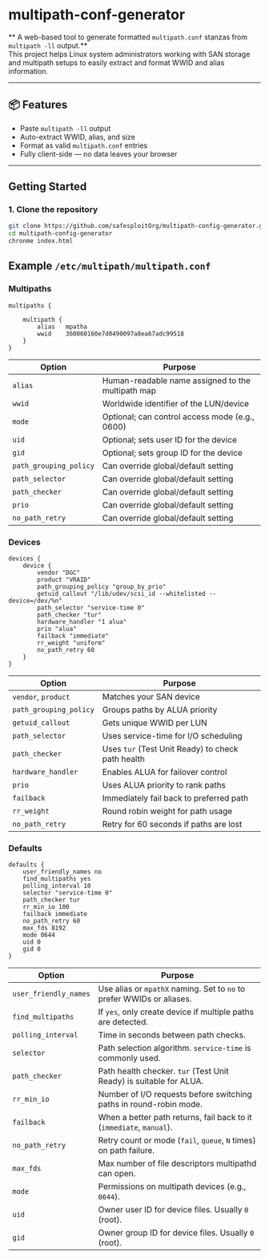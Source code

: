 # multipath-conf-generator

** A web-based tool to generate formatted `multipath.conf` stanzas from `multipath -ll` output.**  
This project helps Linux system administrators working with SAN storage and multipath setups to easily extract and format WWID and alias information.

---

## 📦 Features

- Paste `multipath -ll` output
- Auto-extract WWID, alias, and size
- Format as valid `multipath.conf` entries
- Fully client-side — no data leaves your browser

---

## Getting Started

### 1. Clone the repository

```bash
git clone https://github.com/safesploitOrg/multipath-config-generator.git
cd multipath-config-generator
chronme index.html
```

## Example `/etc/multipath/multipath.conf`

### Multipaths

```text
multipaths {

    multipath {
        alias   mpatha
        wwid    360060160e7d0490097a8ea67adc99518
    }
}
```

| Option   | Purpose                                          |
|----------|--------------------------------------------------|
| `alias`  | Human-readable name assigned to the multipath map |
| `wwid`   | Worldwide identifier of the LUN/device            |
| `mode`   | Optional; can control access mode (e.g., 0600)    |
| `uid`    | Optional; sets user ID for the device             |
| `gid`    | Optional; sets group ID for the device            |
| `path_grouping_policy` | Can override global/default setting |
| `path_selector`        | Can override global/default setting |
| `path_checker`         | Can override global/default setting |
| `prio`                | Can override global/default setting |
| `no_path_retry`       | Can override global/default setting |


### Devices

```text
devices {
    device {
        vendor "DGC"
        product "VRAID"
        path_grouping_policy "group_by_prio"
        getuid_callout "/lib/udev/scsi_id --whitelisted --device=/dev/%n"
        path_selector "service-time 0"
        path_checker "tur"
        hardware_handler "1 alua"
        prio "alua"
        failback "immediate"
        rr_weight "uniform"
        no_path_retry 60
    }
}
```

| Option               | Purpose                                             |
|----------------------|-----------------------------------------------------|
| `vendor`, `product`  | Matches your SAN device                             |
| `path_grouping_policy` | Groups paths by ALUA priority                     |
| `getuid_callout`     | Gets unique WWID per LUN                            |
| `path_selector`      | Uses service-time for I/O scheduling                |
| `path_checker`       | Uses `tur` (Test Unit Ready) to check path health   |
| `hardware_handler`   | Enables ALUA for failover control                   |
| `prio`               | Uses ALUA priority to rank paths                    |
| `failback`           | Immediately fail back to preferred path             |
| `rr_weight`          | Round robin weight for path usage                   |
| `no_path_retry`      | Retry for 60 seconds if paths are lost              |

### Defaults

```text
defaults {
    user_friendly_names no
    find_multipaths yes
    polling_interval 10
    selector "service-time 0"
    path_checker tur
    rr_min_io 100
    failback immediate
    no_path_retry 60
    max_fds 8192
    mode 0644
    uid 0
    gid 0
}
```

| Option               | Purpose                                                                 |
|----------------------|-------------------------------------------------------------------------|
| `user_friendly_names` | Use alias or `mpathX` naming. Set to `no` to prefer WWIDs or aliases.  |
| `find_multipaths`     | If `yes`, only create device if multiple paths are detected.           |
| `polling_interval`    | Time in seconds between path checks.                                   |
| `selector`            | Path selection algorithm. `service-time` is commonly used.             |
| `path_checker`        | Path health checker. `tur` (Test Unit Ready) is suitable for ALUA.     |
| `rr_min_io`           | Number of I/O requests before switching paths in round-robin mode.     |
| `failback`            | When a better path returns, fail back to it (`immediate`, `manual`).   |
| `no_path_retry`       | Retry count or mode (`fail`, `queue`, `N` times) on path failure.       |
| `max_fds`             | Max number of file descriptors multipathd can open.                    |
| `mode`                | Permissions on multipath devices (e.g., `0644`).                        |
| `uid`                 | Owner user ID for device files. Usually `0` (root).                    |
| `gid`                 | Owner group ID for device files. Usually `0` (root).                   |
